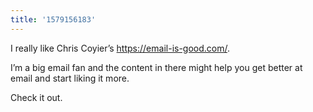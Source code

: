 ```yaml
---
title: '1579156183'
---
```

I really like Chris Coyier’s <https://email-is-good.com/>.

I’m a big email fan and the content in there might help you get better at email and start liking it more.

Check it out. 